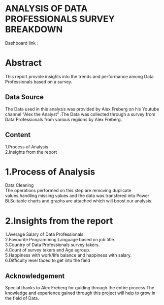 # ANALYSIS OF DATA PROFESSIONALS SURVEY BREAKDOWN

Dashboard link :

# Abstract   
This report provide insights into the  trends and performance among Data Professionals based on a survey.

## Data Source   
The Data used in this analysis was provided by Alex Freberg on his Youtube channel "Alex the Analyst" .The Data was collected through a survey from Data Professionals from various regiions by Alex Freberg.


## Content   
1.Process of Analysis   
2.Insights from the report


# 1.Process of  Analysis   
Data Cleaning   
The operations performed on this step are removing duplicate values,handling missing values and the data was transfered into Power Bi.Suitable charts and graphs are attached which will boost our analysis.

# 2.Insights from the report   
1.Average Salary of Data Professionals.  
2.Favourite Programming Language based on job title.  
3.Country of Data Professionals survey takers.   
4.Count of survey takers and Age  agroup.   
5.Happiness with work/life balance and happiness with salary.   
6.Difficulty level faced to get into the field

## Acknowledgement  
Special thanks to Alex Freberg for guiding through the entire process.The knowledge and experience  gained through this project will help to grow in the field of Data.
